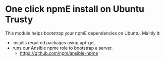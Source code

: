 # One click npmE install on Ubuntu Trusty

This module helps bootstrap your npmE dependencies on Ubuntu. Mainly it:

* installs required packages using apt-get.
* runs our Ansible npme role to bootstrap a server.
  * https://github.com/npm/ansible-npme
